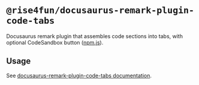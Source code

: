 # `@rise4fun/docusaurus-remark-plugin-code-tabs`

Docusaurus remark plugin that assembles code sections into tabs, with optional CodeSandbox button ([npm.js](https://www.npmjs.com/package/@rise4fun/docusaurus-remark-plugin-code-tabs)).

## Usage

See [docusaurus-remark-plugin-code-tabs documentation](https://microsoft.github.io/docusaurus-plugins-rise4fun/docs/plugins/docusaurus-remark-plugin-code-tabs).
